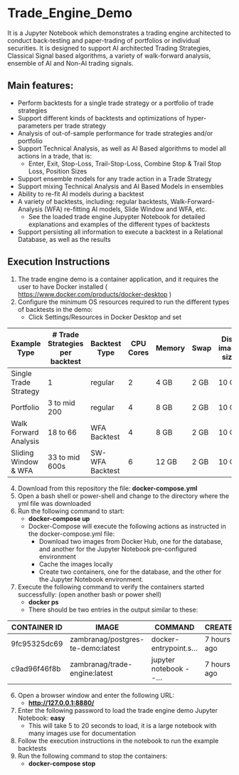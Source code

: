 # Trade_Engine_Demo
It is a Jupyter Notebook which demonstrates a trading engine architected to conduct back-testing and paper-trading of portfolios or individual securities. It is designed to support AI architected Trading Strategies, Classical Signal based algorithms, a variety of walk-forward analysis, ensemble of AI and Non-AI trading signals.

## Main features:
   - Perform backtests for a single trade strategy or a portfolio of trade strategies
   - Support different kinds of backtests and optimizations of hyper-parameters per trade strategy
   - Analysis of out-of-sample performance for trade strategies and/or portfolio
   - Support Technical Analysis, as well as AI Based algorithms to model all actions in a trade, that is:
      - Enter, Exit, Stop-Loss, Trail-Stop-Loss, Combine Stop & Trail Stop Loss, Position Sizes 
   - Support ensemble models for any trade action in a Trade Strategy
   - Support mixing Technical Analysis and AI Based Models in ensembles
   - Ability to re-fit AI models during a backtest
   - A variety of backtests, including: regular backtests, Walk-Forward-Analysis (WFA) re-fitting AI models, Slide Window and WFA, etc. 
      - See the loaded trade engine Jupypter Notebook for detailed explanations and examples of the different types of backtests 
   - Support persisting all information to execute a backtest in a Relational Database, as well as the results

## Execution Instructions

   1. The trade engine demo is a container application, and it requires the user to have Docker installed ( https://www.docker.com/products/docker-desktop )
   2. Configure the minimum OS resources required to run the different types of backtests in the demo:
      - Click Settings/Resources in Docker Desktop and set 
      
   | Example Type           | # Trade Strategies per backtest | Backtest Type   |  CPU Cores  |  Memory  |  Swap  | Disk image size |
   | ---------------------- | ------------------ | --------------- | ----------- | -------- | ------ | --------------- |
   | Single Trade Strategy  |    1               | regular         |      2      |   4 GB   |  2 GB  |      10 GB      |
   | Portfolio              |    3 to mid 200    | regular         |      4      |   8 GB   |  2 GB  |      10 GB      |
   | Walk Forward Analysis  |    18 to 66        | WFA Backtest    |      4      |   8 GB   |  2 GB  |      10 GB      |
   | Sliding Window & WFA   |    33 to mid 600s  | SW-WFA Backtest |      6      |  12 GB   |  2 GB  |      10 GB      |
   
   4. Download from this repository the file: **docker-compose.yml**
   5. Open a bash shell or power-shell and change to the directory where the yml file was downloaded
   6. Run the following command to start:
      - **docker-compose up**
      - Docker-Compose will execute the following actions as instructed in the docker-compose.yml file:
         - Download two images from Docker Hub, one for the database, and another for the Jupyter Notebook pre-configured environment
         - Cache the images locally
         - Create two containers, one for the database, and the other for the Jupyter Notebook environment. 
   7. Execute the following command to verify the containers started successfully: (open another bash or power shell)
      - **docker ps**
      - There should be two entries in the output similar to these:
      
| CONTAINER ID | IMAGE                           |     COMMAND           |   CREATED  |  STATUS    |     PORTS            |      NAMES                   |
| ------------ | ------------------------------- | ----------------------| -----------| ---------- | ---------------------| ---------------------------- |
| 9fc95325dc69 | zambranag/postgres-te-demo:latest| docker-entrypoint.s… | 7 hours ago| Up 7 hours| 0.0.0.0:7778->5432/tcp| deployment-postgress_db_1    |
| c9ad96f46f8b | zambranag/trade-engine:latest    | jupyter notebook --… | 7 hours ago| Up 7 hours| 0.0.0.0:8880->8888/tcp| deployment-trade_engine_jn_1 |

   6. Open a browser window and enter the following URL:
      - **http://127.0.0.1:8880/**
   7. Enter the following password to load the trade engine demo Jupyter Notebook: **easy**
      - This will take 5 to 20 seconds to load, it is a large notebook with many images use for documentation
   8. Follow the execution instructions in the notebook to run the example backtests
   9. Run the following command to stop the containers:
      -  **docker-compose stop**
